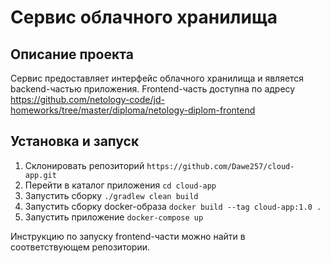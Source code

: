 # Сервис облачного хранилища

## Описание проекта

Сервис предоставляет интерфейс облачного хранилища и является backend-частью приложения.
Frontend-часть доступна по адресу https://github.com/netology-code/jd-homeworks/tree/master/diploma/netology-diplom-frontend

## Установка и запуск

1. Склонировать репозиторий `https://github.com/Dawe257/cloud-app.git`
2. Перейти в каталог приложения `cd cloud-app`
3. Запустить сборку `./gradlew clean build`
4. Запустить сборку docker-образа `docker build --tag cloud-app:1.0 .`
5. Запустить приложение `docker-compose up`

Инструкцию по запуску frontend-части можно найти в соответствующем репозитории.

